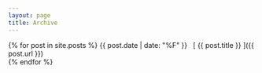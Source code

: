 ```yaml
---
layout: page
title: Archive
---
```

{% for post in site.posts %}
{{ post.date | date: "%F" }}&nbsp;&nbsp;&nbsp;[ {{ post.title }} ]({{ post.url }})<br>
{% endfor %}